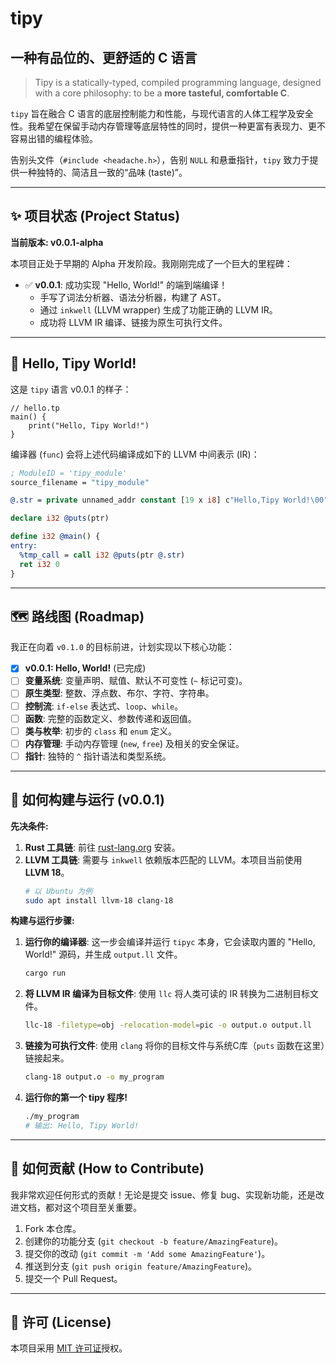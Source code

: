 # tipy

## 一种有品位的、更舒适的 C 语言

> Tipy is a statically-typed, compiled programming language, designed with a core philosophy: to be a **more tasteful, comfortable C**.

`tipy` 旨在融合 C 语言的底层控制能力和性能，与现代语言的人体工程学及安全性。我希望在保留手动内存管理等底层特性的同时，提供一种更富有表现力、更不容易出错的编程体验。

告别头文件（`#include <headache.h>`），告别 `NULL` 和悬垂指针，`tipy` 致力于提供一种独特的、简洁且一致的“品味 (taste)”。

---

## ✨ 项目状态 (Project Status)

**当前版本: v0.0.1-alpha**

本项目正处于早期的 Alpha 开发阶段。我刚刚完成了一个巨大的里程碑：

* ✅ **v0.0.1**: 成功实现 "Hello, World!" 的端到端编译！
    * 手写了词法分析器、语法分析器，构建了 AST。
    * 通过 `inkwell` (LLVM wrapper) 生成了功能正确的 LLVM IR。
    * 成功将 LLVM IR 编译、链接为原生可执行文件。

---

## 👋 Hello, Tipy World!

这是 `tipy` 语言 v0.0.1 的样子：

```tipy
// hello.tp
main() {
    print("Hello, Tipy World!")
}
```

编译器 (`func`) 会将上述代码编译成如下的 LLVM 中间表示 (IR)：

```llvm
; ModuleID = 'tipy_module'
source_filename = "tipy_module"

@.str = private unnamed_addr constant [19 x i8] c"Hello,Tipy World!\00", align 1

declare i32 @puts(ptr)

define i32 @main() {
entry:
  %tmp_call = call i32 @puts(ptr @.str)
  ret i32 0
}
```

---

## 🗺️ 路线图 (Roadmap)

我正在向着 `v0.1.0` 的目标前进，计划实现以下核心功能：

* [x] **v0.0.1: Hello, World!** (已完成)
* [ ] **变量系统**: 变量声明、赋值、默认不可变性 (`~` 标记可变)。
* [ ] **原生类型**: 整数、浮点数、布尔、字符、字符串。
* [ ] **控制流**: `if-else` 表达式、`loop`、`while`。
* [ ] **函数**: 完整的函数定义、参数传递和返回值。
* [ ] **类与枚举**: 初步的 `class` 和 `enum` 定义。
* [ ] **内存管理**: 手动内存管理 (`new`, `free`) 及相关的安全保证。
* [ ] **指针**: 独特的 `^` 指针语法和类型系统。

---

## 🚀 如何构建与运行 (v0.0.1)

**先决条件:**
1.  **Rust 工具链**: 前往 [rust-lang.org](https://rust-lang.org) 安装。
2.  **LLVM 工具链**: 需要与 `inkwell` 依赖版本匹配的 LLVM。本项目当前使用 **LLVM 18**。
    ```bash
    # 以 Ubuntu 为例
    sudo apt install llvm-18 clang-18
    ```

**构建与运行步骤:**

1.  **运行你的编译器**:
    这一步会编译并运行 `tipyc` 本身，它会读取内置的 "Hello, World!" 源码，并生成 `output.ll` 文件。
    ```bash
    cargo run
    ```

2.  **将 LLVM IR 编译为目标文件**:
    使用 `llc` 将人类可读的 IR 转换为二进制目标文件。
    ```bash
    llc-18 -filetype=obj -relocation-model=pic -o output.o output.ll
    ```

3.  **链接为可执行文件**:
    使用 `clang` 将你的目标文件与系统C库（`puts` 函数在这里）链接起来。
    ```bash
    clang-18 output.o -o my_program
    ```

4.  **运行你的第一个 tipy 程序!**
    ```bash
    ./my_program
    # 输出: Hello, Tipy World!
    ```

---

## 🤝 如何贡献 (How to Contribute)

我非常欢迎任何形式的贡献！无论是提交 issue、修复 bug、实现新功能，还是改进文档，都对这个项目至关重要。

1.  Fork 本仓库。
2.  创建你的功能分支 (`git checkout -b feature/AmazingFeature`)。
3.  提交你的改动 (`git commit -m 'Add some AmazingFeature'`)。
4.  推送到分支 (`git push origin feature/AmazingFeature`)。
5.  提交一个 Pull Request。

---

## 📝 许可 (License)

本项目采用 [MIT 许可证](LICENSE.md)授权。